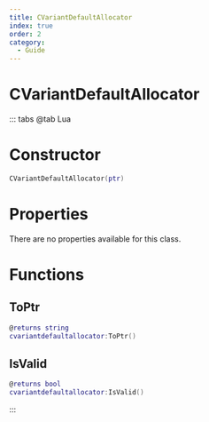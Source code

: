 ```yaml
---
title: CVariantDefaultAllocator
index: true
order: 2
category:
  - Guide
---
```


# CVariantDefaultAllocator

::: tabs
@tab Lua
# Constructor
```lua
CVariantDefaultAllocator(ptr)
```
# Properties
There are no properties available for this class.
# Functions
## ToPtr
```lua
@returns string
cvariantdefaultallocator:ToPtr()
```
## IsValid
```lua
@returns bool
cvariantdefaultallocator:IsValid()
```

:::